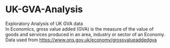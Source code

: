 # UK-GVA-Analysis
Exploratory Analysis of UK GVA data <br>
In Economics, gross value added (GVA) is the measure of the value of goods and services produced in an area, industry or sector of an Economy. <br>
Data used from <a>https://www.ons.gov.uk/economy/grossvalueaddedgva</a>
